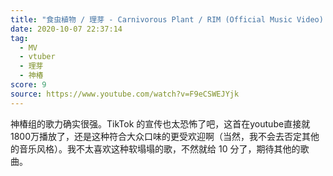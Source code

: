 ```yaml
---
title: "食虫植物 / 理芽 - Carnivorous Plant / RIM (Official Music Video) #08"
date: 2020-10-07 22:37:14
tag:
  - MV
  - vtuber
  - 理芽
  - 神椿
score: 9
source: https://www.youtube.com/watch?v=F9eCSWEJYjk
---
```

神椿组的歌力确实很强。TikTok 的宣传也太恐怖了吧，这首在youtube直接就1800万播放了，还是这种符合大众口味的更受欢迎啊（当然，我不会去否定其他的音乐风格）。我不太喜欢这种软塌塌的歌，不然就给 10 分了，期待其他的歌曲。
